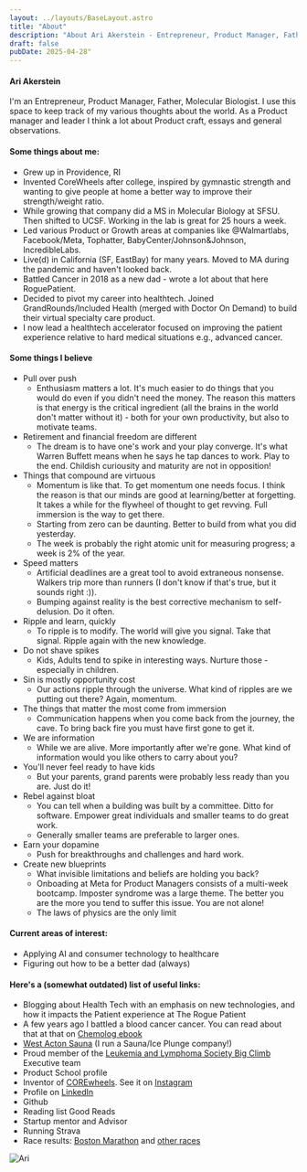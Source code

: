 ```yaml
---
layout: ../layouts/BaseLayout.astro
title: "About"
description: "About Ari Akerstein - Entrepreneur, Product Manager, Father, Molecular Biologist"
draft: false
pubDate: 2025-04-28"
---
```


#### Ari Akerstein

I'm an Entrepreneur, Product Manager, Father, Molecular Biologist.
I use this space to keep track of my various thoughts about the world. As a Product manager and leader I think a lot about Product craft, essays and general observations.

#### Some things about me:

- Grew up in Providence, RI
- Invented CoreWheels after college, inspired by gymnastic strength and wanting to give people at home a better way to improve their strength/weight ratio.
- While growing that company did a MS in Molecular Biology at SFSU. Then shifted to UCSF. Working in the lab is great for 25 hours a week.
- Led various Product or Growth areas at companies like @Walmartlabs, Facebook/Meta, Tophatter, BabyCenter/Johnson&Johnson, IncredibleLabs.
- Live(d) in California (SF, EastBay) for many years. Moved to MA during the pandemic and haven't looked back.
- Battled Cancer in 2018 as a new dad - wrote a lot about that here RoguePatient.
- Decided to pivot my career into healthtech. Joined GrandRounds/Included Health (merged with Doctor On Demand) to build their virtual specialty care product.
- I now lead a healthtech accelerator focused on improving the patient experience relative to hard medical situations e.g., advanced cancer.

#### Some things I believe

- Pull over push
  - Enthusiasm matters a lot. It's much easier to do things that you would do even if you didn't need the money. The reason this matters is that energy is the critical ingredient (all the brains in the world don't matter without it) - both for your own productivity, but also to motivate teams.
- Retirement and financial freedom are different
  - The dream is to have one's work and your play converge. It's what Warren Buffett means when he says he tap dances to work. Play to the end. Childish curiousity and maturity are not in opposition!
- Things that compound are virtuous
  - Momentum is like that. To get momentum one needs focus. I think the reason is that our minds are good at learning/better at forgetting. It takes a while for the flywheel of thought to get revving. Full immersion is the way to get there.
  - Starting from zero can be daunting. Better to build from what you did yesterday.
  - The week is probably the right atomic unit for measuring progress; a week is 2% of the year.
- Speed matters
  - Artificial deadlines are a great tool to avoid extraneous nonsense. Walkers trip more than runners (I don't know if that's true, but it sounds right :)).
  - Bumping against reality is the best corrective mechanism to self-delusion. Do it often.
- Ripple and learn, quickly
  - To ripple is to modify. The world will give you signal. Take that signal. Ripple again with the new knowledge.
- Do not shave spikes
  - Kids, Adults tend to spike in interesting ways. Nurture those - especially in children.
- Sin is mostly opportunity cost
  - Our actions ripple through the universe. What kind of ripples are we putting out there? Again, momentum.
- The things that matter the most come from immersion
  - Communication happens when you come back from the journey, the cave. To bring back fire you must have first gone to get it.
- We are information
  - While we are alive. More importantly after we're gone. What kind of information would you like others to carry about you?
- You'll never feel ready to have kids
  - But your parents, grand parents were probably less ready than you are. Just do it!
- Rebel against bloat
  - You can tell when a building was built by a committee. Ditto for software. Empower great individuals and smaller teams to do great work.
  - Generally smaller teams are preferable to larger ones.
- Earn your dopamine
  - Push for breakthroughs and challenges and hard work.
- Create new blueprints
  - What invisible limitations and beliefs are holding you back?
  - Onboading at Meta for Product Managers consists of a multi-week bootcamp. Imposter syndrome was a large theme. The better you are the more you tend to suffer this issue. You are not alone!
  - The laws of physics are the only limit

#### Current areas of interest:

- Applying AI and consumer technology to healthcare
- Figuring out how to be a better dad (always)

#### Here's a (somewhat outdated) list of useful links:

- Blogging about Health Tech with an emphasis on new technologies, and how it impacts the Patient experience at The Rogue Patient
- A few years ago I battled a blood cancer cancer. You can read about that at that on [Chemolog ebook](/src/Chemolog-ebook.pdf)
- [West Acton Sauna](https://www.westactonsauna.com/) (I run a Sauna/Ice Plunge company!)
- Proud member of the [Leukemia and Lymphoma Society Big Climb](https://www.lls.org/) Executive team
- Product School profile
- Inventor of [COREwheels](https://www.amazon.com/SKLZ-APD-CW01-02-Dynamic-Strength-Trainer/dp/B00C81JUS2/ref=sr_1_2_sspa). See it on [Instagram](https://www.instagram.com/explore/tags/corewheels/?hl=en)
- Profile on [LinkedIn](https://www.linkedin.com/in/ariakerstein/)
- Github
- Reading list Good Reads
- Startup mentor and Advisor
- Running Strava
- Race results: [Boston Marathon](http://registration.baa.org/cfm_Archive/iframe_ArchiveSearch.cfm) and [other races](https://www.runraceresults.com/Secure/RaceResults.cfm?ID=RCLF2016)

![Ari](../assets/images/ari-shaved.png)
